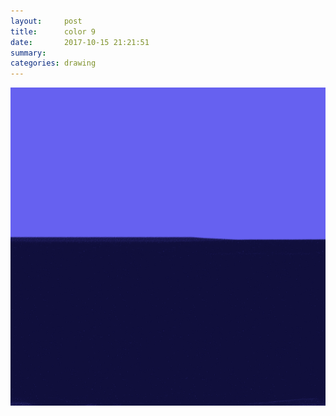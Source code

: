 ```yaml
---
layout:     post
title:      color 9
date:       2017-10-15 21:21:51
summary:    
categories: drawing
---
```

![color 9](/images/diary/color-9.png ".")
